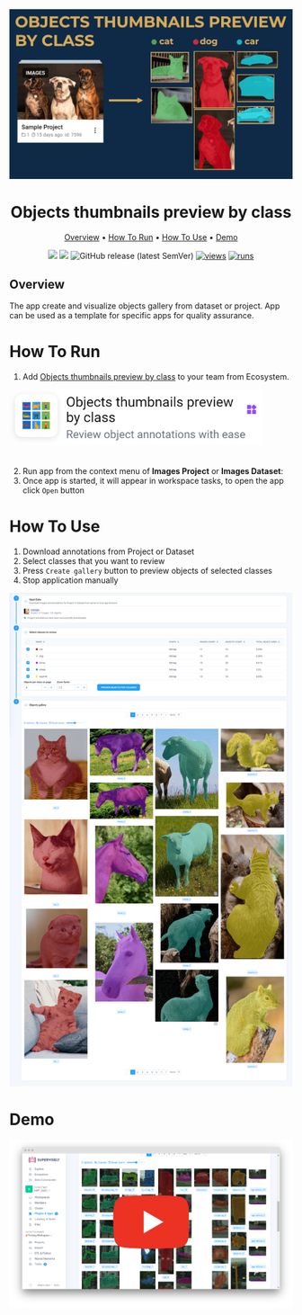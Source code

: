 <div align="center" markdown>
<img src="media/poster.png"/>


# Objects thumbnails preview by class

<p align="center">
  <a href="#Overview">Overview</a> •
  <a href="#How-To-Run">How To Run</a> •
  <a href="#How-To-Use">How To Use</a> •
  <a href="#Demo">Demo</a> 
</p>



[![](https://img.shields.io/badge/supervisely-ecosystem-brightgreen)](https://ecosystem.supervise.ly/apps/objects-thumbnails-preview-by-class)
[![](https://img.shields.io/badge/slack-chat-green.svg?logo=slack)](https://supervise.ly/slack)
![GitHub release (latest SemVer)](https://img.shields.io/github/v/release/supervisely-ecosystem/objects-thumbnails-preview-by-class)
[![views](https://app.supervise.ly/img/badges/views/supervisely-ecosystem/objects-thumbnails-preview-by-class.png)](https://supervise.ly)
[![runs](https://app.supervise.ly/img/badges/runs/supervisely-ecosystem/objects-thumbnails-preview-by-class.png)](https://supervise.ly)

</div>

## Overview

The app create and visualize objects gallery from dataset or project. App can be used as a template for specific apps for quality assurance.

# How To Run 

1. Add [Objects thumbnails preview by class](https://ecosystem.supervise.ly/apps/objects-thumbnails-preview-by-class) to your team from Ecosystem.

<img data-key="sly-module-link" data-module-slug="supervisely-ecosystem/objects-thumbnails-preview-by-class" src="media/htr1.png" width="450px" style='padding-bottom: 20px'/>  

2. Run app from the context menu of **Images Project** or **Images Dataset**:
3. Once app is started, it will appear in workspace tasks, to open the app click `Open` button


# How To Use 

1. Download annotations from Project or Dataset
2. Select classes that you want to review
3. Press `Create gallery` button to preview objects of selected classes
4. Stop application manually

<div align="center" markdown>
<img src="media/htu4.png"/>
</div>

# Demo
<a data-key="sly-embeded-video-link" href="https://youtu.be/xUQLrckXU_M" data-video-code="xUQLrckXU_M"> <img src="media/demo.png" alt="SLY_EMBEDED_VIDEO_LINK"  width="800"> </a>  
